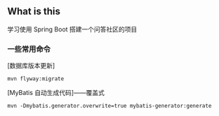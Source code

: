 ## What is this
学习使用 Spring Boot 搭建一个问答社区的项目


### 一些常用命令
[数据库版本更新]
```
mvn flyway:migrate
```
[MyBatis 自动生成代码]——覆盖式
```
mvn -Dmybatis.generator.overwrite=true mybatis-generator:generate
```